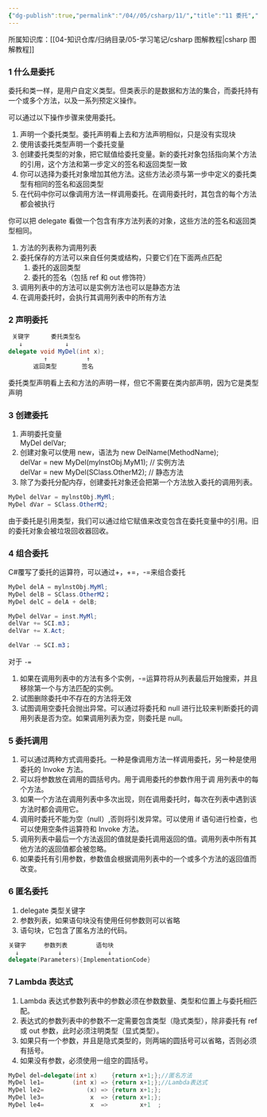 ```yaml
---
{"dg-publish":true,"permalink":"/04//05/csharp/11/","title":"11 委托","tags":["csharp"]}
---
```



所属知识库：[[04-知识仓库/归纳目录/05-学习笔记/csharp 图解教程\|csharp 图解教程]]

### 1 什么是委托

委托和类一样，是用户自定义类型。但类表示的是数据和方法的集合，而委托持有一个或多个方法，以及一系列预定义操作。

可以通过以下操作步骤来使用委托。

1. 声明一个委托类型。委托声明看上去和方法声明相似，只是没有实现块
2. 使用该委托类型声明一个委托变量
3. 创建委托类型的对象，把它赋值给委托变量。新的委托对象包括指向某个方法的引用，这个方法和第一步定义的签名和返回类型一致
4. 你可以选择为委托对象增加其他方法。这些方法必须与第一步中定义的委托类型有相同的签名和返回类型
5. 在代码中你可以像调用方法一样调用委托。在调用委托时，其包含的每个方法都会被执行

你可以把 delegate 看做一个包含有序方法列表的对象，这些方法的签名和返回类型相同。

1. 方法的列表称为调用列表
2. 委托保存的方法可以来自任何类或结构，只要它们在下面两点匹配
	 1. 委托的返回类型
	 2. 委托的签名（包括 ref 和 out 修饰符）
3. 调用列表中的方法可以是实例方法也可以是静态方法
4. 在调用委托时，会执行其调用列表中的所有方法

### 2 声明委托

```csharp
 关键字      委托类型名
   ↓            ↓
delegate void MyDel(int x);
          ↑           ↑
       返回类型       签名
```

委托类型声明看上去和方法的声明一样，但它不需要在类内部声明，因为它是类型声明

### 3 创建委托

1. 声明委托变量  
	 MyDel delVar;
2. 创建对象可以使用 new，语法为 new DelName(MethodName);  
	 delVar = new MyDel(mylnstObj.MyM1); // 实例方法  
	 delVar = new MyDel(SClass.OtherM2); // 静态方法
3. 除了为委托分配内存，创建委托对象还会把第一个方法放入委托的调用列表。

```csharp
MyDel delVar = mylnstObj.MyMl;
MyDel dVar = SClass.OtherM2;
```

由于委托是引用类型，我们可以通过给它赋值来改变包含在委托变量中的引用。旧的委托对象会被垃圾回收器回收。

### 4 组合委托

C#覆写了委托的运算符，可以通过+，+=，-=来组合委托

```csharp
MyDel delA = mylnstObj.MyMl;
MyDel delB = SClass.OtherM2；
MyDel delC = delA + delB;

MyDel delVar = inst.MyMl;
delVar += SCI.m3；
delVar += X.Act;

delVar -= SCI.m3；
```

对于 `-=`

1. 如果在调用列表中的方法有多个实例，-=运算符将从列表最后开始搜索，并且移除第一个与方法匹配的实例。
2. 试图删除委托中不存在的方法将无效
3. 试图调用空委托会抛出异常。可以通过将委托和 null 进行比较来判断委托的调用列表是否为空。如果调用列表为空，则委托是 null。

### 5 委托调用

1. 可以通过两种方式调用委托。一种是像调用方法一样调用委托，另一种是使用委托的 Invoke 方法。
2. 可以将参数放在调用的圆括号内。用于调用委托的参数作用于调 用列表中的每个方法。
3. 如果一个方法在调用列表中多次出现，则在调用委托时，每次在列表中遇到该方法时都会调用它。
4. 调用时委托不能为空（null）,否则将引发异常。可以使用 if 语句进行检查，也可以使用空条件运算符和 Invoke 方法。
5. 调用列表中最后一个方法返回的值就是委托调用返回的值。调用列表中所有其他方法的返回值都会被忽略。
6. 如果委托有引用参数，参数值会根据调用列表中的一个或多个方法的返回值而改变。

### 6 匿名委托

1. delegate 类型关键字
2. 参数列表，如果语句块没有使用任何参数则可以省略
3. 语句块，它包含了匿名方法的代码。

```csharp
关键字     参数列表        语句块
  ↓           ↓             ↓
delegate(Parameters){ImplementationCode}
```

### 7 Lambda 表达式

1. Lambda 表达式参数列表中的参数必须在参数数量、类型和位置上与委托相匹配。
2. 表达式的参数列表中的参数不一定需要包含类型（隐式类型），除非委托有 ref 或 out 参数，此时必须注明类型（显式类型）。
3. 如果只有一个参数，并且是隐式类型的，则两端的圆括号可以省略，否则必须有括号。
4. 如果没有参数，必须使用一组空的圆括号。

```csharp
MyDel del=delegate(int x)    {return x+1;};//匿名方法
MyDel le1=        (int x) => {return x+1;};//Lambda表达式
MyDel le2=            (x) => {return x+1;};
MyDel le3=             x  => {return x+1;};
MyDel le4=             x  =>         x+1  ;
```
